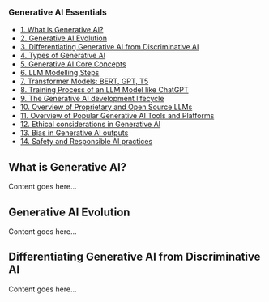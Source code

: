 ### Generative AI Essentials
- [1. What is Generative AI?](#what-is-generative-ai)
- [2. Generative AI Evolution](#generative-ai-evolution)
- [3. Differentiating Generative AI from Discriminative AI](#differentiating-generative-ai-from-discriminative-ai)
- [4. Types of Generative AI](#types-of-generative-ai)
- [5. Generative AI Core Concepts](#generative-ai-core-concepts)
- [6. LLM Modelling Steps](#llm-modelling-steps)
- [7. Transformer Models: BERT, GPT, T5](#transformer-models-bert-gpt-t5)
- [8. Training Process of an LLM Model like ChatGPT](#training-process-of-an-llm-model-like-chatgpt)
- [9. The Generative AI development lifecycle](#the-generative-ai-development-lifecycle)
- [10. Overview of Proprietary and Open Source LLMs](#overview-of-proprietary-and-open-source-llms)
- [11. Overview of Popular Generative AI Tools and Platforms](#overview-of-popular-generative-ai-tools-and-platforms)
- [12. Ethical considerations in Generative AI](#ethical-considerations-in-generative-ai)
- [13. Bias in Generative AI outputs](#bias-in-generative-ai-outputs)
- [14. Safety and Responsible AI practices](#safety-and-responsible-ai-practices)

## What is Generative AI?
Content goes here...

## Generative AI Evolution
Content goes here...

## Differentiating Generative AI from Discriminative AI
Content goes here...
